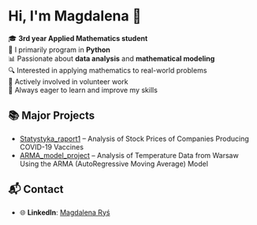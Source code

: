 # Hi, I'm Magdalena 👋

🎓 **3rd year Applied Mathematics student**  
🐍 I primarily program in **Python**  
📊 Passionate about **data analysis** and **mathematical modeling**  
🔍 Interested in applying mathematics to real-world problems  
🤝 Actively involved in volunteer work  
🚀 Always eager to learn and improve my skills  


## 📚 Major Projects
- [Statystyka_raport1](https://github.com/MagdalenaRys/Statystyka_raport1) – Analysis of Stock Prices of Companies Producing COVID-19 Vaccines 
- [ARMA_model_project](https://github.com/MagdalenaRys/ARMA_model_project) – Analysis of Temperature Data from Warsaw Using the ARMA (AutoRegressive Moving Average) Model

## 📬 Contact
- 🌐 **LinkedIn**: [Magdalena Ryś](https://www.linkedin.com/in/magdalena-ry%C5%9B-188241336/)
